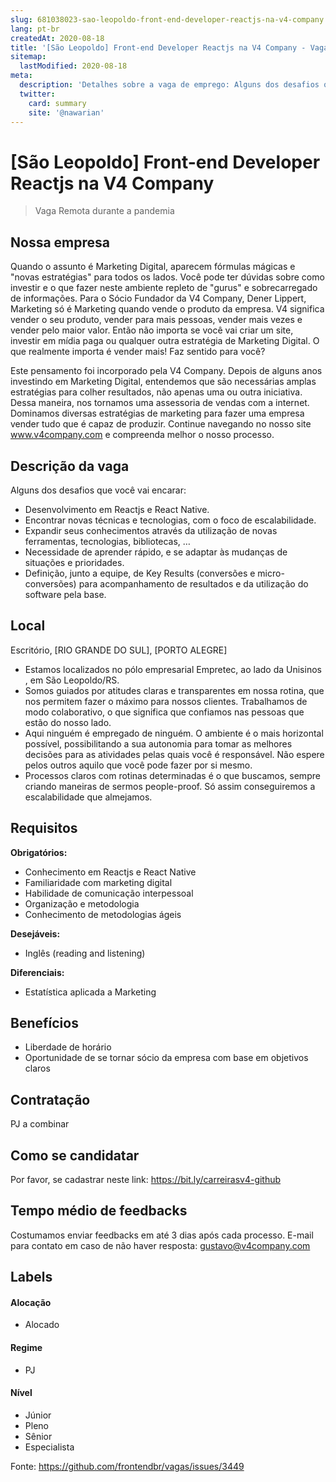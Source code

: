 ```yaml
---
slug: 681038023-sao-leopoldo-front-end-developer-reactjs-na-v4-company
lang: pt-br
createdAt: 2020-08-18
title: '[São Leopoldo] Front-end Developer Reactjs na V4 Company - Vaga de Emprego'
sitemap:
  lastModified: 2020-08-18
meta:
  description: 'Detalhes sobre a vaga de emprego: Alguns dos desafios que você vai encarar: - Desenvolvimento em Reactjs e React Native. - Encontrar novas técnicas e tecnologias, com o foco de escalabilidade. - Expandir seus conhecimentos através da utilização de novas ferramentas, tecnologias, bibliotecas, … - Necessidade de aprender rápido, e se adaptar às mudanças de situações e prioridades. - Definição, junto a equipe, de Key Results (conversões e micro-conversões) para acompanhamento de resultados e da utilização do software pela base.'
  twitter:
    card: summary
    site: '@nawarian'
---
```


# [São Leopoldo] Front-end Developer Reactjs na V4 Company

<!-- 
==================================================
POR FAVOR, SÓ POSTE SE A VAGA FOR PARA FRONT-END!

Não faça distinção de gênero no título da vaga.

Use: "Front-End Developer" ao invés de 
"Desenvolvedor Front-End" \o/

Exemplo: `[São Paulo] Front-End Developer na NOME DA EMPRESA`
==================================================
-->

<!--
==================================================
Caso a vaga for remoto durante a pandemia deixar a linha abaixo
==================================================
-->
> Vaga Remota durante a pandemia

## Nossa empresa

Quando o assunto é Marketing Digital, aparecem fórmulas mágicas e "novas estratégias" para todos os lados. Você pode ter dúvidas sobre como investir e o que fazer neste ambiente repleto de "gurus" e sobrecarregado de informações. Para o Sócio Fundador da V4 Company, Dener Lippert, Marketing só é Marketing quando vende o produto da empresa. V4 significa vender o seu produto, vender para mais pessoas, vender mais vezes e vender pelo maior valor. Então não importa se você vai criar um site, investir em mídia paga ou qualquer outra estratégia de Marketing Digital. O que realmente importa é vender mais! Faz sentido para você?

Este pensamento foi incorporado pela V4 Company. Depois de alguns anos investindo em Marketing Digital, entendemos que são necessárias amplas estratégias para colher resultados, não apenas uma ou outra iniciativa. Dessa maneira, nos tornamos uma assessoria de vendas com a internet. Dominamos diversas estratégias de marketing para fazer uma empresa vender tudo que é capaz de produzir. Continue navegando no nosso site www.v4company.com e compreenda melhor o nosso processo.

## Descrição da vaga

Alguns dos desafios que você vai encarar:
- Desenvolvimento em Reactjs e React Native.
- Encontrar novas técnicas e tecnologias, com o foco de escalabilidade.
- Expandir seus conhecimentos através da utilização de novas ferramentas, tecnologias, bibliotecas, …
- Necessidade de aprender rápido, e se adaptar às mudanças de situações e prioridades.
- Definição, junto a equipe, de Key Results (conversões e micro-conversões) para acompanhamento de resultados e da utilização do software pela base.

## Local

Escritório, [RIO GRANDE DO SUL], [PORTO ALEGRE]

- Estamos localizados no pólo empresarial Empretec, ao lado da Unisinos , em São Leopoldo/RS.
- Somos guiados por atitudes claras e transparentes em nossa rotina, que nos permitem fazer o máximo para nossos clientes. Trabalhamos de modo colaborativo, o que significa que confiamos nas pessoas que estão do nosso lado.
- Aqui ninguém é empregado de ninguém. O ambiente é o mais horizontal possível, possibilitando a sua autonomia para tomar as melhores decisões para as atividades pelas quais você é responsável. Não espere pelos outros aquilo que você pode fazer por si mesmo.
- Processos claros com rotinas determinadas é o que buscamos, sempre criando maneiras de sermos people-proof. Só assim conseguiremos a escalabilidade que almejamos.

## Requisitos

**Obrigatórios:**

- Conhecimento em Reactjs e React Native
- Familiaridade com marketing digital
- Habilidade de comunicação interpessoal
- Organização e metodologia
- Conhecimento de metodologias ágeis


**Desejáveis:**
- Inglês (reading and listening)  

**Diferenciais:**
- Estatística aplicada a Marketing

## Benefícios

- Liberdade de horário
- Oportunidade de se tornar sócio da empresa com base em objetivos claros

## Contratação

PJ a combinar

## Como se candidatar

Por favor, se cadastrar neste link: https://bit.ly/carreirasv4-github

## Tempo médio de feedbacks

Costumamos enviar feedbacks em até 3 dias após cada processo.
E-mail para contato em caso de não haver resposta: gustavo@v4company.com

## Labels
<!-- retire os labels que não fazem sentido à vaga -->

#### Alocação
- Alocado

#### Regime
- PJ

#### Nível
- Júnior
- Pleno
- Sênior
- Especialista




Fonte: https://github.com/frontendbr/vagas/issues/3449